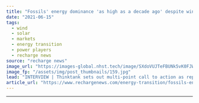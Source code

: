 ```yaml
---
title: "Fossils' energy dominance 'as high as a decade ago' despite wind and solar boom -  REN21"
date: "2021-06-15"
tags: 
  - wind
  - solar
  - markets
  - energy transition
  - power players
  - recharge news
source: "recharge news"
image_url: "https://images-global.nhst.tech/image/SXdoVUJTeFBUNk5vK0FJWkd2VmhIckxRSzhOenJYSzU4ZW8wNWlTYW16ST0=/nhst/binary/7ee5104543f9a07be9448ce6a158f9f2"
image_fp: "/assets/img/post_thumbnails/159.jpg"
lead: "INTERVIEW | Thinktank sets out multi-point call to action as report warns of slow pace of energy transition despite 'indisputable' economic, climate and health benefits of renewables"
article_url: "https://www.rechargenews.com/energy-transition/fossils-energy-dominance-as-high-as-a-decade-ago-despite-wind-and-solar-boom-ren21/2-1-1025537"
---
```


---
